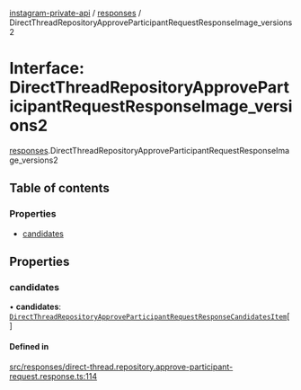 [instagram-private-api](../../README.md) / [responses](../../modules/responses.md) / DirectThreadRepositoryApproveParticipantRequestResponseImage_versions2

# Interface: DirectThreadRepositoryApproveParticipantRequestResponseImage\_versions2

[responses](../../modules/responses.md).DirectThreadRepositoryApproveParticipantRequestResponseImage_versions2

## Table of contents

### Properties

- [candidates](DirectThreadRepositoryApproveParticipantRequestResponseImage_versions2.md#candidates)

## Properties

### candidates

• **candidates**: [`DirectThreadRepositoryApproveParticipantRequestResponseCandidatesItem`](DirectThreadRepositoryApproveParticipantRequestResponseCandidatesItem.md)[]

#### Defined in

[src/responses/direct-thread.repository.approve-participant-request.response.ts:114](https://github.com/Nerixyz/instagram-private-api/blob/b3351b9/src/responses/direct-thread.repository.approve-participant-request.response.ts#L114)
